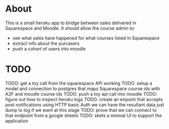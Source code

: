 # About

This is a small heroku app to bridge between sales delivered in Squarespace and Moodle. 
It should allow the course admin to:

- see what sales have happened for what courses listed in Squarespace 
- extract info about the purcasers 
- push a cohort of users into moodle 

# TODO

TODO: get a toy call from the squarespace API working 
TODO: setup a model and connection to postgres that maps Squarespace course ids with A2F and moodle course ids 
TODO: push a toy api call into moodle 
TODO: figure out how to inspect heroku logs 
TODO: create an enpoint that accepts post notifications using HTTP basic Auth 
	we can have the resultant data just dump to log if we want at this stage 
TODO: prove that we can connect to that endpoint from a google sheets 
TODO: skets a minmal UI to support the application 
